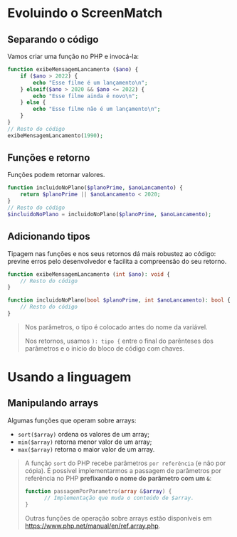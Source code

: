 # Evoluindo o ScreenMatch
## Separando o código
Vamos criar uma função no PHP e invocá-la:
```PHP
function exibeMensagemLancamento ($ano) {
    if ($ano > 2022) {
        echo "Esse filme é um lançamento\n";
    } elseif($ano > 2020 && $ano <= 2022) {
        echo "Esse filme ainda é novo\n";
    } else {
        echo "Esse filme não é um lançamento\n";
    }
}
// Resto do código
exibeMensagemLancamento(1990);
```
## Funções e retorno
Funções podem retornar valores.
```PHP
function incluidoNoPlano($planoPrime, $anoLancamento) {
    return $planoPrime || $anoLancamento < 2020;
}
// Resto do código
$incluidoNoPlano = incluidoNoPlano($planoPrime, $anoLancamento);
```
## Adicionando tipos
Tipagem nas funções e nos seus retornos dá mais robustez ao código: previne erros pelo desenvolvedor e facilita a compreensão do seu retorno.
```PHP
function exibeMensagemLancamento (int $ano): void {
    // Resto do código
}

function incluidoNoPlano(bool $planoPrime, int $anoLancamento): bool {
    // Resto do código
}
```
> Nos parâmetros, o tipo é colocado antes do nome da variável. 
> 
> Nos retornos, usamos `): tipo {` entre o final do parênteses dos parâmetros e o início do bloco de código com chaves.

# Usando a linguagem
## Manipulando arrays
Algumas funções que operam sobre arrays:
- `sort($array)` ordena os valores de um array;
- `min($array)` retorna menor valor de um array;
- `max($array)` retorna o maior valor de um array.
> A função `sort` do PHP recebe parâmetros `por referência` (e não por cópia). É possível implementarmos a passagem de parâmetros por referência no PHP **prefixando o nome do parâmetro com um `&`**:
> ```PHP
> function passagemPorParametro(array &$array) {
>       // Implementação que muda o conteúdo de $array.
> }
> ```
> Outras funções de operação sobre arrays estão disponíveis em https://www.php.net/manual/en/ref.array.php.
